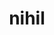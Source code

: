 ---
title: nihil
meaning: nothing
ch: 4
pos: nounnoted
abbgender: n.
abbgender2: neut.
gender: neuter
declension: third
note: can be nominative or accusative
---